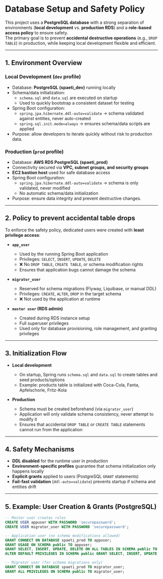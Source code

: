 # Database Setup and Safety Policy

This project uses a **PostgreSQL database** with a strong separation of environments (**local development** vs. **production RDS**) and a **role-based access policy** to ensure safety.  
The primary goal is to prevent **accidental destructive operations** (e.g., `DROP TABLE`) in production, while keeping local development flexible and efficient.

---

## 1. Environment Overview

### Local Development (`dev` profile)
- Database: **PostgreSQL (spaeti_dev)** running locally
- Schema/data initialization:
    - `schema.sql` and `data.sql` are executed on startup
    - Used to quickly bootstrap a consistent dataset for testing
- Spring Boot configuration:
    - `spring.jpa.hibernate.ddl-auto=validate` → schema validated against entities, never auto-created
    - `spring.sql.init.mode=always` → ensures schema/data scripts are applied
- Purpose: allow developers to iterate quickly without risk to production data.

### Production (`prod` profile)
- Database: **AWS RDS PostgreSQL (spaeti_prod)**
- Connectivity secured via **VPC, subnet groups, and security groups**
- **EC2 bastion host** used for safe database access
- Spring Boot configuration:
    - `spring.jpa.hibernate.ddl-auto=validate` → schema is only validated, never modified
    - No automatic schema/data initialization
- Purpose: ensure data integrity and prevent destructive changes.

---

## 2. Policy to prevent accidental table drops

To enforce the safety policy, dedicated users were created with **least privilege access**:

- **`app_user`**
    - Used by the running Spring Boot application
    - Privileges: `SELECT`, `INSERT`, `UPDATE`, `DELETE`
    - ❌ No `DROP TABLE`, `CREATE TABLE`, or schema modification rights
    - Ensures that application bugs cannot damage the schema

- **`migrator_user`**
    - Reserved for schema migrations (Flyway, Liquibase, or manual DDL)
    - Privileges: `CREATE`, `ALTER`, `DROP` in the target schema
    - ❌ Not used by the application at runtime

- **`master user` (RDS admin)**
    - Created during RDS instance setup
    - Full superuser privileges
    - Used only for database provisioning, role management, and granting privileges

---

## 3. Initialization Flow

- **Local development**
    - On startup, Spring runs `schema.sql` and `data.sql` to create tables and seed products/options
    - Example: products table is initialized with Coca-Cola, Fanta, Apfelschorle, Fritz-Kola

- **Production**
    - Schema must be created beforehand (via `migrator_user`)
    - Application will only validate schema consistency, never attempt to modify it
    - Ensures that accidental `DROP TABLE` or `CREATE TABLE` statements cannot run from the application

---

## 4. Safety Mechanisms

- **DDL disabled** for the runtime user in production
- **Environment-specific profiles** guarantee that schema initialization only happens locally
- **Explicit grants** applied to users (PostgreSQL `GRANT` statements)
- **Fail-fast validation** (`ddl-auto=validate`) prevents startup if schema and entities drift

---

## 5. Example: User Creation & Grants (PostgreSQL)

```sql
-- Master user creates roles
CREATE USER appuser WITH PASSWORD 'securepassword';
CREATE USER migrator_user WITH PASSWORD 'securepassword';

-- Application user (no schema modifications allowed)
GRANT CONNECT ON DATABASE spaeti_prod TO appuser;
GRANT USAGE ON SCHEMA public TO appuser;
GRANT SELECT, INSERT, UPDATE, DELETE ON ALL TABLES IN SCHEMA public TO appuser;
ALTER DEFAULT PRIVILEGES IN SCHEMA public GRANT SELECT, INSERT, UPDATE, DELETE ON TABLES TO appuser;

-- Migrator user (for schema migrations only)
GRANT CONNECT ON DATABASE spaeti_prod TO migrator_user;
GRANT ALL PRIVILEGES ON SCHEMA public TO migrator_user;